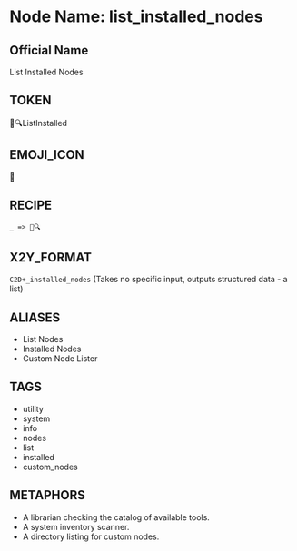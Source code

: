 # Node Name: list_installed_nodes

## Official Name

List Installed Nodes

## TOKEN

📜🔍ListInstalled

## EMOJI_ICON

📜

## RECIPE

`_ => 📜🔍`

## X2Y_FORMAT

`C2D+_installed_nodes` (Takes no specific input, outputs structured data - a list)

## ALIASES

- List Nodes
- Installed Nodes
- Custom Node Lister

## TAGS

- utility
- system
- info
- nodes
- list
- installed
- custom_nodes

## METAPHORS

- A librarian checking the catalog of available tools.
- A system inventory scanner.
- A directory listing for custom nodes. 